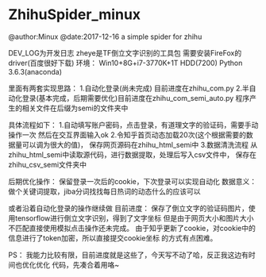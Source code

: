 # ZhihuSpider_minux
@author:Minux
@date:2017-12-16
a simple spider for zhihu

DEV_LOG为开发日志
zheye是TF倒立文字识别的工具包
需要安装FireFox的driver(百度很好下载)
环境：
Win10+8G+i7-3770K+1T HDD(7200)
Python 3.6.3(anaconda) 

里面有两套实现思路：
1.自动化登录(尚未完成) 目前进度在zhihu_com.py
2.半自动化登录(基本完成，后期需要优化)目前进度在zhihu_com_semi_auto.py
程序产生的相关文件在后缀为semi的文件夹中

具体流程如下：
1.自动填写账户密码，点击登录，有道理文字的验证码，需要手动操作一次
然后在交互界面输入ok
2.令知乎首页动态加载20次(这个根据需要的数据量可以调为很大的值)，
保存网页源码在zhihu_html_semi中
3.数据清洗流程
从zhihu_html_semi中读取源代码，进行数据提取，处理后写入csv文件中，
保存在zhihu_csv_semi文件夹中

后期优化操作：
保留登录一次后的cookie，下次登录可以实现自动化
数据意义：
做个关键词提取，jiba分词找找每日热词的动态什么的应该可以

或者沿着自动化登录的操作继续做
目前进度：
保存了倒立文字的验证码图片，使用tensorflow进行倒立文字识别，得到了文字坐标
但是由于网页大小和图片大小不匹配直接使用模拟点击操作还未完成。
由于知乎更新了cookie，对cookie中的信息进行了token加密，所以直接提交cookie坐标
的方式有点困难。

PS：
我能力比较有限，目前进度就是这些了，今天写不动了哈，反正我这边有时间也优化优化
代码，先凑合着用咯~



